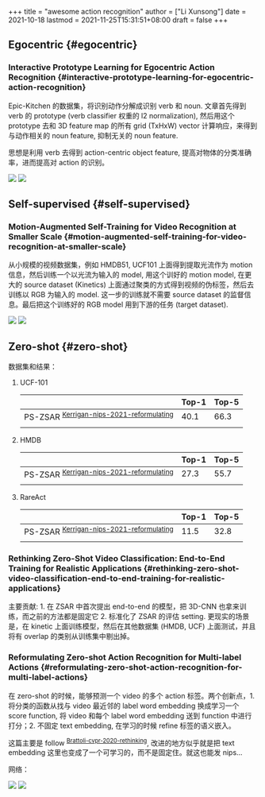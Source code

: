 +++
title = "awesome action recognition"
author = ["Li Xunsong"]
date = 2021-10-18
lastmod = 2021-11-25T15:31:51+08:00
draft = false
+++

## Egocentric {#egocentric}


### Interactive Prototype Learning for Egocentric Action Recognition {#interactive-prototype-learning-for-egocentric-action-recognition}

Epic-Kitchen 的数据集，将识别动作分解成识别 verb 和 noun. 文章首先得到 verb 的 prototype (verb classifier 权重的 l2 normalization), 然后用这个 prototype 去和 3D feature map 的所有 grid (TxHxW) vector 计算响应，来得到与动作相关的 noun feature, 抑制无关的 noun feature.

思想是利用 verb 去得到 action-centric object feature, 提高对物体的分类准确率，进而提高对 action 的识别。

![](/img/capture_2021_10_18_20_24_37.png)
![](C:\Users\lixun\Documents\org\static\img\capture_2021_10_18_20_24_37.png)


## Self-supervised {#self-supervised}


### Motion-Augmented Self-Training for Video Recognition at Smaller Scale {#motion-augmented-self-training-for-video-recognition-at-smaller-scale}

从小规模的视频数据集，例如 HMDB51, UCF101 上面得到提取光流作为 motion 信息，然后训练一个以光流为输入的 model, 用这个训好的 motion model, 在更大的 source dataset (Kinetics) 上面通过聚类的方式得到视频的伪标签，然后去训练以 RGB 为输入的 model. 这一步的训练就不需要 source dataset 的监督信息。最后把这个训练好的 RGB model 用到下游的任务 (target dataset).

![](/img/capture_2021_10_25_19_51_46.png)
![](C:\Users\lixun\Documents\org\static\img\capture_2021_10_25_19_51_46.png)


## Zero-shot {#zero-shot}

数据集和结果：

1.  UCF-101

    |                                                                                                                                                                                                                                                                                                                                                        | Top-1 | Top-5 |
    |--------------------------------------------------------------------------------------------------------------------------------------------------------------------------------------------------------------------------------------------------------------------------------------------------------------------------------------------------------|-------|-------|
    | PS-ZSAR <sup id="53b9ec4c67e78f69a329c0513909a036"><a href="#Kerrigan-nips-2021-reformulating" title="Kerrigan, Duarte, Rawat \&amp; Shah, Reformulating Zero-shot Action Recognition for Multi-label Actions, in in: {Thirty-Fifth Conference on Neural Information Processing Systems}, edited by (2021)">Kerrigan-nips-2021-reformulating</a></sup> | 40.1  | 66.3  |
    |                                                                                                                                                                                                                                                                                                                                                        |       |       |
2.  HMDB

    |                                                                                                                                                                                                                                                                                                                                                        | Top-1 | Top-5 |
    |--------------------------------------------------------------------------------------------------------------------------------------------------------------------------------------------------------------------------------------------------------------------------------------------------------------------------------------------------------|-------|-------|
    | PS-ZSAR <sup id="53b9ec4c67e78f69a329c0513909a036"><a href="#Kerrigan-nips-2021-reformulating" title="Kerrigan, Duarte, Rawat \&amp; Shah, Reformulating Zero-shot Action Recognition for Multi-label Actions, in in: {Thirty-Fifth Conference on Neural Information Processing Systems}, edited by (2021)">Kerrigan-nips-2021-reformulating</a></sup> | 27.3  | 55.7  |
    |                                                                                                                                                                                                                                                                                                                                                        |       |       |
3.  RareAct

    |                                                                                                                                                                                                                                                                                                                                                        | Top-1 | Top-5 |
    |--------------------------------------------------------------------------------------------------------------------------------------------------------------------------------------------------------------------------------------------------------------------------------------------------------------------------------------------------------|-------|-------|
    | PS-ZSAR <sup id="53b9ec4c67e78f69a329c0513909a036"><a href="#Kerrigan-nips-2021-reformulating" title="Kerrigan, Duarte, Rawat \&amp; Shah, Reformulating Zero-shot Action Recognition for Multi-label Actions, in in: {Thirty-Fifth Conference on Neural Information Processing Systems}, edited by (2021)">Kerrigan-nips-2021-reformulating</a></sup> | 11.5  | 32.8  |
    |                                                                                                                                                                                                                                                                                                                                                        |       |       |


### Rethinking Zero-Shot Video Classification: End-to-End Training for Realistic Applications {#rethinking-zero-shot-video-classification-end-to-end-training-for-realistic-applications}

主要贡献: 1. 在 ZSAR 中首次提出 end-to-end 的模型，把 3D-CNN 也拿来训练，而之前的方法都是固定它 2. 标准化了 ZSAR 的评估 setting. 更现实的场景是，在 kinetic 上面训练模型，然后在其他数据集 (HMDB, UCF) 上面测试，并且将有 overlap 的类别从训练集中剔出掉。


### Reformulating Zero-shot Action Recognition for Multi-label Actions {#reformulating-zero-shot-action-recognition-for-multi-label-actions}

在 zero-shot 的时候，能够预测一个 video 的多个 action 标签。两个创新点，1. 将分类的函数从找与 video 最近邻的 label word embedding 换成学习一个 score function, 将 video 和每个 label word embedding 送到 function 中进行打分；2. 不固定 text embedding, 在学习的时候 refine 标签的语义嵌入。

这篇主要是 follow <sup id="6e5658d65ba0025cc64b470dbe76261e"><a href="#Brattoli-cvpr-2020-rethinking" title="Biagio Brattoli, Joseph Tighe, Fedor Zhdanov, , Pietro Perona \&amp; Krzysztof Chalupka, Rethinking Zero-Shot Video Classification:  End-to-End Training for Realistic Applications, 4612-4622, in in: {2020 {IEEE/CVF} Conference on Computer Vision and
                  Pattern Recognition, {CVPR} 2020, Seattle, WA, USA,
                  June 13-19, 2020}, edited by (2020)">Brattoli-cvpr-2020-rethinking</a></sup>, 改进的地方似乎就是把 text embedding 这里也变成了一个可学习的，而不是固定住。就这也能发 nips...

网络：

![](/img/capture_2021_11_23_14_00_19.png)
![](C:\Users\lixun\Documents\org\static\img\capture_2021_11_23_14_00_19.png)
